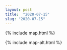```yaml
---
layout: post
title:  "2020-07-15"
slug: "2020-07-15"
---
```

{% include map.html %}

{% include map-alt.html %}
